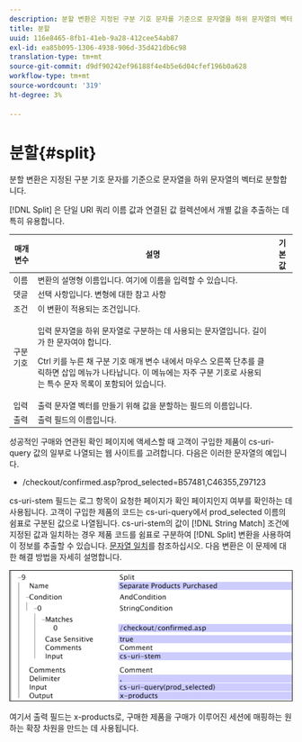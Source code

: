 ```yaml
---
description: 분할 변환은 지정된 구분 기호 문자를 기준으로 문자열을 하위 문자열의 벡터로 분할합니다.
title: 분할
uuid: 116e8465-8fb1-41eb-9a28-412cee54ab87
exl-id: ea85b095-1306-4938-906d-35d421db6c98
translation-type: tm+mt
source-git-commit: d9df90242ef96188f4e4b5e6d04cfef196b0a628
workflow-type: tm+mt
source-wordcount: '319'
ht-degree: 3%

---
```


# 분할{#split}

분할 변환은 지정된 구분 기호 문자를 기준으로 문자열을 하위 문자열의 벡터로 분할합니다.

[!DNL Split] 은 단일 URI 쿼리 이름 값과 연결된 값 컬렉션에서 개별 값을 추출하는 데 특히 유용합니다.

<table id="table_C97DA4E45DA844FAB8D61AABA22FF809"> 
 <thead> 
  <tr> 
   <th colname="col1" class="entry"> 매개 변수 </th> 
   <th colname="col2" class="entry"> 설명 </th> 
   <th colname="col3" class="entry"> 기본값 </th> 
  </tr> 
 </thead>
 <tbody> 
  <tr> 
   <td colname="col1"> 이름 </td> 
   <td colname="col2"> 변환의 설명형 이름입니다. 여기에 이름을 입력할 수 있습니다. </td> 
   <td colname="col3"> </td> 
  </tr> 
  <tr> 
   <td colname="col1"> 댓글 </td> 
   <td colname="col2"> 선택 사항입니다. 변형에 대한 참고 사항 </td> 
   <td colname="col3"> </td> 
  </tr> 
  <tr> 
   <td colname="col1"> 조건 </td> 
   <td colname="col2"> 이 변환이 적용되는 조건입니다. </td> 
   <td colname="col3"> </td> 
  </tr> 
  <tr> 
   <td colname="col1"> 구분 기호 </td> 
   <td colname="col2"> <p>입력 문자열을 하위 문자열로 구분하는 데 사용되는 문자열입니다. 길이가 한 문자여야 합니다. </p> <p> Ctrl 키를 누른 채 구분 기호 매개 변수 내에서 마우스 오른쪽 단추를 클릭하면 삽입 메뉴가 나타납니다. 이 메뉴에는 자주 구분 기호로 사용되는 특수 문자 목록이 포함되어 있습니다. </p> </td> 
   <td colname="col3"> </td> 
  </tr> 
  <tr> 
   <td colname="col1"> 입력 </td> 
   <td colname="col2"> 출력 문자열 벡터를 만들기 위해 값을 분할하는 필드의 이름입니다. </td> 
   <td colname="col3"> </td> 
  </tr> 
  <tr> 
   <td colname="col1"> 출력 </td> 
   <td colname="col2"> 출력 필드의 이름입니다. </td> 
   <td colname="col3"> </td> 
  </tr> 
 </tbody> 
</table>

성공적인 구매와 연관된 확인 페이지에 액세스할 때 고객이 구입한 제품이 cs-uri-query 값의 일부로 나열되는 웹 사이트를 고려합니다. 다음은 이러한 문자열의 예입니다.

* /checkout/confirmed.asp?prod_selected=B57481,C46355,Z97123

cs-uri-stem 필드는 로그 항목이 요청한 페이지가 확인 페이지인지 여부를 확인하는 데 사용됩니다. 고객이 구입한 제품의 코드는 cs-uri-query에서 prod_selected 이름의 쉼표로 구분된 값으로 나열됩니다. cs-uri-stem의 값이 [!DNL String Match] 조건에 지정된 값과 일치하는 경우 제품 코드를 쉼표로 구분하여 [!DNL Split] 변환을 사용하여 이 정보를 추출할 수 있습니다. [문자열 일치](../../../../../home/c-dataset-const-proc/c-conditions/c-test-ops/c-test-op-con.md#section-f8d132085c6b4500bfbe4515b848142f)를 참조하십시오. 다음 변환은 이 문제에 대한 해결 방법을 자세히 설명합니다.

![](assets/cfg_TransformationType_Split.png)

여기서 출력 필드는 x-products로, 구매한 제품을 구매가 이루어진 세션에 매핑하는 원하는 확장 차원을 만드는 데 사용됩니다.
